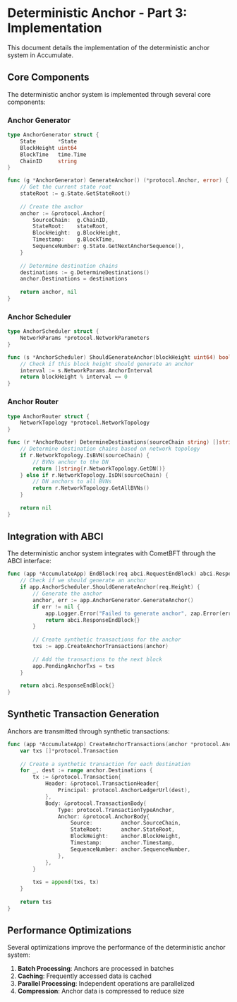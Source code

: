 # Deterministic Anchor - Part 3: Implementation

This document details the implementation of the deterministic anchor system in Accumulate.

## Core Components

The deterministic anchor system is implemented through several core components:

### Anchor Generator

```go
type AnchorGenerator struct {
    State       *State
    BlockHeight uint64
    BlockTime   time.Time
    ChainID     string
}

func (g *AnchorGenerator) GenerateAnchor() (*protocol.Anchor, error) {
    // Get the current state root
    stateRoot := g.State.GetStateRoot()
    
    // Create the anchor
    anchor := &protocol.Anchor{
        SourceChain:  g.ChainID,
        StateRoot:    stateRoot,
        BlockHeight:  g.BlockHeight,
        Timestamp:    g.BlockTime,
        SequenceNumber: g.State.GetNextAnchorSequence(),
    }
    
    // Determine destination chains
    destinations := g.DetermineDestinations()
    anchor.Destinations = destinations
    
    return anchor, nil
}
```

### Anchor Scheduler

```go
type AnchorScheduler struct {
    NetworkParams *protocol.NetworkParameters
}

func (s *AnchorScheduler) ShouldGenerateAnchor(blockHeight uint64) bool {
    // Check if this block height should generate an anchor
    interval := s.NetworkParams.AnchorInterval
    return blockHeight % interval == 0
}
```

### Anchor Router

```go
type AnchorRouter struct {
    NetworkTopology *protocol.NetworkTopology
}

func (r *AnchorRouter) DetermineDestinations(sourceChain string) []string {
    // Determine destination chains based on network topology
    if r.NetworkTopology.IsBVN(sourceChain) {
        // BVNs anchor to the DN
        return []string{r.NetworkTopology.GetDN()}
    } else if r.NetworkTopology.IsDN(sourceChain) {
        // DN anchors to all BVNs
        return r.NetworkTopology.GetAllBVNs()
    }
    
    return nil
}
```

## Integration with ABCI

The deterministic anchor system integrates with CometBFT through the ABCI interface:

```go
func (app *AccumulateApp) EndBlock(req abci.RequestEndBlock) abci.ResponseEndBlock {
    // Check if we should generate an anchor
    if app.AnchorScheduler.ShouldGenerateAnchor(req.Height) {
        // Generate the anchor
        anchor, err := app.AnchorGenerator.GenerateAnchor()
        if err != nil {
            app.Logger.Error("Failed to generate anchor", zap.Error(err))
            return abci.ResponseEndBlock{}
        }
        
        // Create synthetic transactions for the anchor
        txs := app.CreateAnchorTransactions(anchor)
        
        // Add the transactions to the next block
        app.PendingAnchorTxs = txs
    }
    
    return abci.ResponseEndBlock{}
}
```

## Synthetic Transaction Generation

Anchors are transmitted through synthetic transactions:

```go
func (app *AccumulateApp) CreateAnchorTransactions(anchor *protocol.Anchor) []*protocol.Transaction {
    var txs []*protocol.Transaction
    
    // Create a synthetic transaction for each destination
    for _, dest := range anchor.Destinations {
        tx := &protocol.Transaction{
            Header: &protocol.TransactionHeader{
                Principal: protocol.AnchorLedgerUrl(dest),
            },
            Body: &protocol.TransactionBody{
                Type: protocol.TransactionTypeAnchor,
                Anchor: &protocol.AnchorBody{
                    Source:         anchor.SourceChain,
                    StateRoot:      anchor.StateRoot,
                    BlockHeight:    anchor.BlockHeight,
                    Timestamp:      anchor.Timestamp,
                    SequenceNumber: anchor.SequenceNumber,
                },
            },
        }
        
        txs = append(txs, tx)
    }
    
    return txs
}
```

## Performance Optimizations

Several optimizations improve the performance of the deterministic anchor system:

1. **Batch Processing**: Anchors are processed in batches
2. **Caching**: Frequently accessed data is cached
3. **Parallel Processing**: Independent operations are parallelized
4. **Compression**: Anchor data is compressed to reduce size

